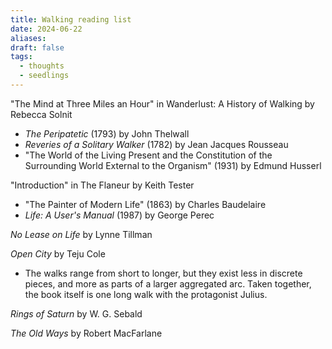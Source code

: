 ```yaml
---
title: Walking reading list
date: 2024-06-22
aliases: 
draft: false
tags:
  - thoughts
  - seedlings
---
```

"The Mind at Three Miles an Hour" in Wanderlust: A History of Walking by Rebecca Solnit
- *The Peripatetic* (1793) by John Thelwall
- *Reveries of a Solitary Walker* (1782) by Jean Jacques Rousseau
- "The World of the Living Present and the Constitution of the Surrounding World External to the Organism" (1931) by Edmund Husserl

"Introduction" in The Flaneur by Keith Tester
- "The Painter of Modern Life" (1863) by Charles Baudelaire
- *Life: A User's Manual* (1987) by George Perec

*No Lease on Life* by Lynne Tillman

*Open City* by Teju Cole
- The walks range from short to longer, but they exist less in discrete pieces, and more as parts of a larger aggregated arc. Taken together, the book itself is one long walk with the protagonist Julius.

*Rings of Saturn* by W. G. Sebald

*The Old Ways* by Robert MacFarlane